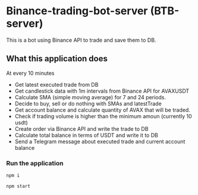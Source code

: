 # Binance-trading-bot-server (BTB-server)
This is a bot using Binance API to trade and save them to DB.

## What this application does
At every 10 minutes 
- Get latest executed trade from DB
- Get candlestick data with 1m intervals from Binance API for AVAXUSDT
- Calculate SMA (simple moving average) for 7 and 24 periods.
- Decide to buy, sell or do nothing with SMAs and latestTrade
- Get account balance and calculate quantity of AVAX that will be traded.   
- Check if trading volume is higher than the minimum amoun (currently 10 usdt)
- Create order via Binance API and write the trade to DB
- Calculate total balance in terms of USDT and write it to DB
- Send a Telegram message about executed trade and current account balance

### Run the application
```sh
npm i
```
```
npm start
```
